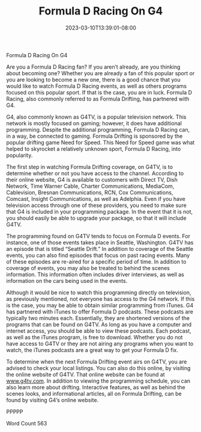 ﻿---
title: "Formula D Racing On G4"
date: 2023-03-10T13:39:01-08:00
description: "Formula D Racing Tips for Web Success"
featured_image: "/images/Formula D Racing.jpg"
tags: ["Formula D Racing"]
---

Formula D Racing On G4

Are you a Formula D Racing fan?  If you aren’t already, are you thinking about becoming one?  Whether you are already a fan of this popular sport or you are looking to become a new one, there is a good chance that you would like to watch Formula D Racing events, as well as others programs focused on this popular sport. If that is the case, you are in luck.  Formula D Racing, also commonly referred to as Formula Drifting, has partnered with G4.

G4, also commonly known as G4TV, is a popular television network. This network is mostly focused on gaming; however, it does have additional programming.  Despite the additional programming, Formula D Racing can, in a way, be connected to gaming. Formula Drifting is sponsored by the popular drifting game Need for Speed. This Need for Speed game was what helped to skyrocket a relatively unknown sport, Formula D Racing, into popularity.  

The first step in watching Formula Drifting coverage, on G4TV, is to determine whether or not you have access to the channel.  According to their online website, G4 is available to customers with Direct TV, Dish Network, Time Warner Cable, Charter Communications, MediaCom, Cablevision, Bresnan Communications, RCN, Cox Communications, Comcast, Insight Communications, as well as Adelphia. Even if you have television access through one of these providers, you need to make sure that G4 is included in your programming package. In the event that it is not, you should easily be able to upgrade your package, so that it will include G4TV.

The programming found on G4TV tends to focus on Formula D events. For instance, one of those events takes place in Seattle, Washington. G4TV has an episode that is titled “Seattle Drift.”  In addition to coverage of the Seattle events, you can also find episodes that focus on past racing events.  Many of these episodes are re-aired for a specific period of time. In addition to coverage of events, you may also be treated to behind the scenes information. This information often includes driver interviews, as well as information on the cars being used in the events.

Although it would be nice to watch this programming directly on television, as previously mentioned, not everyone has access to the G4 network. If this is the case, you may be able to obtain similar programming from iTunes.  G4 has partnered with iTunes to offer Formula D podcasts. These podcasts are typically two minutes each.  Essentially, they are shortened versions of the programs that can be found on G4TV. As long as you have a computer and internet access, you should be able to view these podcasts. Each podcast, as well as the iTunes program, is free to download. Whether you do not have access to G4TV or they are not airing any programs when you want to watch, the iTunes podcasts are a great way to get your Formula D fix. 

To determine when the next Formula Drifting event airs on G4TV, you are advised to check your local listings.  You can also do this online, by visiting the online website of G4TV. That online website can be found at www.g4tv.com.  In addition to viewing the programming schedule, you can also learn more about drifting. Interactive features, as well as behind the scenes looks, and informational articles, all on Formula Drifting, can be found by visiting G4’s online website.

PPPPP

Word Count 563

